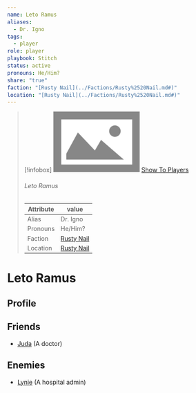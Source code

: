 ```yaml
---
name: Leto Ramus
aliases:
  - Dr. Igno
tags:
  - player
role: player
playbook: Stitch
status: active
pronouns: He/Him?
share: "true"
faction: "[Rusty Nail](../Factions/Rusty%2520Nail.md#)"
location: "[Rusty Nail](../Factions/Rusty%2520Nail.md#)"
---
```



> [!infobox]
> ![cover hsmall](../ImagePlaceholder.png)
> [Show To Players](../ImagePlaceholder.png)
> ###### Leto Ramus
> Attribute |  value |
> ---|---|
> Alias | Dr. Igno
> Pronouns | He/Him?
> Faction | [Rusty Nail](../Factions/Rusty%2520Nail.md.md#.md#)
> Location | [Rusty Nail](../Factions/Rusty%2520Nail.md.md#.md#) |

# Leto Ramus
## Profile

## Friends
- [Juda](Juda.md) (A doctor)
## Enemies
- [Lynie](Lynie.md) (A hospital admin)
